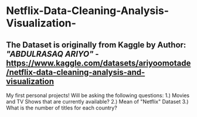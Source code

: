 # Netflix-Data-Cleaning-Analysis-Visualization-

## The Dataset is originally from Kaggle by Author: *"ABDULRASAQ ARIYO"* - https://www.kaggle.com/datasets/ariyoomotade/netflix-data-cleaning-analysis-and-visualization

My first personal projects! Will be asking the following questions: 
1.) Movies and TV Shows that are currently available?
2.) Mean of "Netflix" Dataset
3.) What is the number of titles for each country? 
